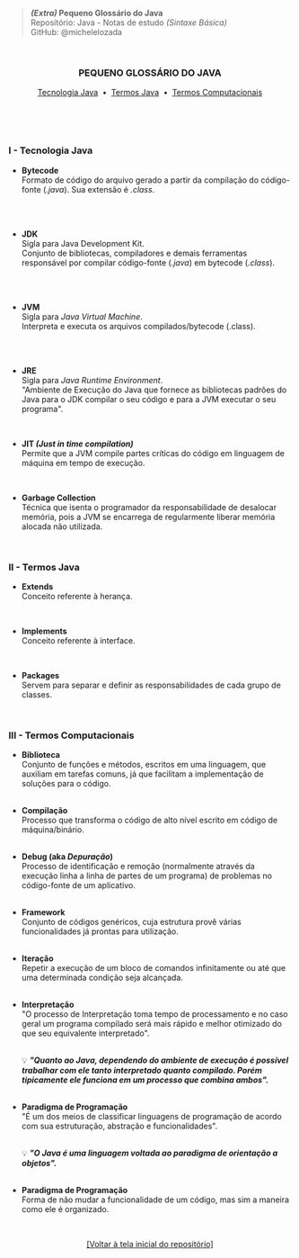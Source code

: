> ***(Extra)* Pequeno Glossário do Java**  
> Repositório: Java - Notas de estudo *(Sintaxe Básica)*    
> GitHub: @michelelozada
&nbsp;
     
&nbsp;   
<div align="center">
<h3>PEQUENO GLOSSÁRIO DO JAVA</h3>

[Tecnologia Java](https://github.com/michelelozada/Java-Study-Notes/blob/main/files/java-basico/A17-Glossario-Java.md#i---tecnologia-java) &nbsp;•&nbsp;
[Termos Java](https://github.com/michelelozada/Java-Study-Notes/blob/main/files/java-basico/A17-Glossario-Java.md#ii---termos-java) &nbsp;•&nbsp;
[Termos Computacionais](https://github.com/michelelozada/Java-Study-Notes/blob/main/files/java-basico/A17-Glossario-Java.md#iii---termos-computacionais)  
</div>
&nbsp;
     
&nbsp;   
### I - Tecnologia Java

- **Bytecode**  
 Formato de código do arquivo gerado a partir da compilação do código-fonte (*.java*). Sua extensão é *.class*.    
&nbsp;
     
&nbsp;  
- **JDK**   
	Sigla para Java Development Kit.  
	Conjunto de bibliotecas, compiladores e demais ferramentas responsável por compilar código-fonte (*.java*) em bytecode (*.class*).  
&nbsp;
     
&nbsp;    
- **JVM**   
	Sigla para *Java Virtual Machine*.  
	Interpreta e executa os arquivos compilados/bytecode (.class).  
&nbsp;
     
&nbsp;    
- **JRE**  
	Sigla para *Java Runtime Environment*.  
	"Ambiente de Execução do Java que fornece as bibliotecas padrões do Java para o JDK compilar o seu código e para a JVM executar o seu programa".
&nbsp;
     
&nbsp;  
- **JIT *(Just in time compilation)***   
	Permite que a JVM compile partes críticas do código em linguagem de máquina em tempo de execução.
&nbsp;
     
&nbsp;  
- **Garbage Collection**   
	Técnica que isenta o programador da responsabilidade de desalocar memória, pois a JVM se encarrega de regularmente liberar memória alocada não utilizada. 
&nbsp;
     
&nbsp;   
### II - Termos Java

- **Extends**  
	Conceito referente à herança. 
&nbsp;
     
&nbsp;  
- **Implements**  
   Conceito referente à interface.
&nbsp;
     
&nbsp;    
- **Packages**   
   Servem para separar e definir as responsabilidades de cada grupo de classes.
&nbsp;
     
&nbsp;  
### III - Termos Computacionais

- **Biblioteca**    
Conjunto de funções e métodos, escritos em uma linguagem, que auxiliam em tarefas comuns, já que facilitam a implementação de soluções para o código.     
&nbsp;

- **Compilação**  
  Processo que transforma o código de alto nível escrito em código de máquina/binário.    
&nbsp;

- **Debug (aka *Depuração*)**  
  Processo de identificação e remoção (normalmente através da execução linha a linha de partes de um programa) de problemas no código-fonte de um aplicativo.  
&nbsp;

- **Framework**    
Conjunto de códigos genéricos, cuja estrutura provê várias funcionalidades já prontas para utilização.     
&nbsp;

- **Iteração**  
Repetir a execução de um bloco de comandos infinitamente ou até que uma determinada condição seja alcançada.  
&nbsp;

- **Interpretação**  
    "O processo de Interpretação toma tempo de processamento e no caso geral um programa compilado será mais rápido e melhor otimizado do que seu equivalente interpretado".    
&nbsp;
  
    :bulb: ***"Quanto ao Java, dependendo do ambiente de execução é possível trabalhar com ele tanto interpretado quanto compilado. Porém tipicamente ele funciona em um processo que combina ambos".***    
&nbsp;
     
- **Paradigma de Programação**          
    "É um dos meios de classificar linguagens de programação de acordo com sua estruturação, abstração e funcionalidades".  
   &nbsp;
   
    :bulb: ***"O Java é uma linguagem voltada ao paradigma de orientação a objetos".***        
&nbsp;

- **Paradigma de Programação**   
Forma de não mudar a funcionalidade de um código, mas sim a maneira como ele é organizado.  

&nbsp;

<div align="center">
<a href="https://github.com/michelelozada/Java-Study-Notes">[Voltar à tela inicial do repositório]</a>
</div>